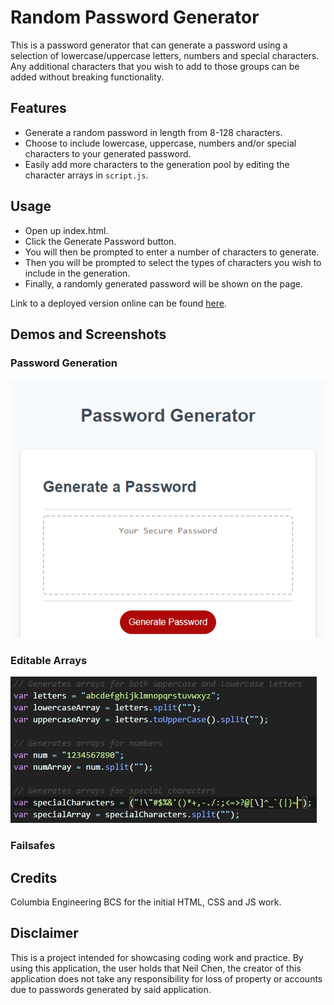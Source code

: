 # Random Password Generator

This is a password generator that can generate a password using a selection of lowercase/uppercase letters, numbers and special characters. Any additional characters that you wish to add to those groups can be added without breaking functionality.

## Features

* Generate a random password in length from 8-128 characters.
* Choose to include lowercase, uppercase, numbers and/or special characters to your generated password.
* Easily add more characters to the generation pool by editing the character arrays in `script.js`.

## Usage

* Open up index.html.
* Click the Generate Password button.
* You will then be prompted to enter a number of characters to generate.
* Then you will be prompted to select the types of characters you wish to include in the generation.
* Finally, a randomly generated password will be shown on the page.

Link to a deployed version online can be found <a href="https://inknsharps.github.io/password_generator/">here</a>.

## Demos and Screenshots

### Password Generation
<img src="./assets/gen_demo.gif">

### Editable Arrays
<img src="./assets/character_arrays.jpg">

### Failsafes 

## Credits

Columbia Engineering BCS for the initial HTML, CSS and JS work.

## Disclaimer

This is a project intended for showcasing coding work and practice. By using this application, the user holds that Neil Chen, the creator of this application does not take any responsibility for loss of property or accounts due to passwords generated by said application.